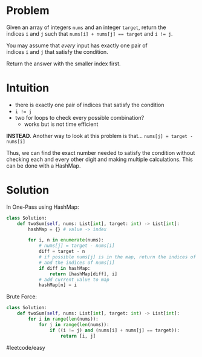 # Problem
Given an array of integers `nums` and an integer `target`, return the indices `i` and `j` such that `nums[i] + nums[j] == target` and `i != j`.

You may assume that _every_ input has exactly one pair of indices `i` and `j` that satisfy the condition.

Return the answer with the smaller index first.
# Intuition
- there is exactly one pair of indices that satisfy the condition
- `i != j`
- two for loops to check every possible combination?
	- works but is not time efficient

**INSTEAD**. Another way to look at this problem is that... `nums[j] = target - nums[i]`

Thus, we can find the exact number needed to satisfy the condition without checking each and every other digit and making multiple calculations. This can be done with a HashMap.
# Solution
In One-Pass using HashMap:
```python
class Solution:
    def twoSum(self, nums: List[int], target: int) -> List[int]:
        hashMap = {} # value -> index

        for i, n in enumerate(nums):
            # nums[j] = target - nums[i]
            diff = target - n
            # if possible nums[j] is in the map, return the indices of nums[j] 
            # and the indices of nums[i]
            if diff in hashMap:
                return [hashMap[diff], i]
            # add current value to map
            hashMap[n] = i
```

Brute Force:
```python
class Solution:
    def twoSum(self, nums: List[int], target: int) -> List[int]:
        for i in range(len(nums)):
            for j in range(len(nums)):
                if ((i != j) and (nums[i] + nums[j] == target)):
                    return [i, j]
```



#leetcode/easy 
